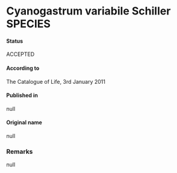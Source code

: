 # Cyanogastrum variabile Schiller SPECIES

#### Status
ACCEPTED

#### According to
The Catalogue of Life, 3rd January 2011

#### Published in
null

#### Original name
null

### Remarks
null
